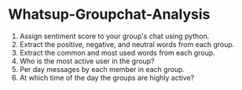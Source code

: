 # Whatsup-Groupchat-Analysis

1.	Assign sentiment score to your group's chat using python. 
2.	Extract the positive, negative, and neutral words from each group.
3.	Extract the common and most used words from each group. 
4.	Who is the most active user in the group?
5.	Per day messages by each member in each group.
6.	At which time of the day the groups are highly active?
